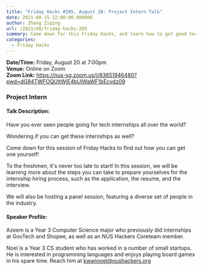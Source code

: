 ```yaml
---
title: "Friday Hacks #205, August 20: Project Intern Talk"
date: 2021-08-15 22:00:00.000000
author: Zhang Ziqing
url: /2021/08/friday-hacks-205
summary: Come down for this Friday Hacks, and learn how to get good tech internships from all over the world.
categories:
  - Friday Hacks
---
```


**Date/Time:** Friday, August 20 at 7:00pm<br />
**Venue:** Online on Zoom<br />
**Zoom Link:** https://nus-sg.zoom.us/j/83651946480?pwd=dG84TWFOQUltWjE4bUlWaWF1bEcvdz09

### Project Intern

#### Talk Description:

Have you ever seen people going for tech internships all over the world?

Wondering if you can get these internships as well?

Come down for this session of Friday Hacks to find out how you can get one yourself!

To the freshmen, it's never too late to start! In this session, we will be learning more about the steps you can take to prepare yourselves for the internship hiring process, such as the application, the resume, and the interview.

We will also be hosting a panel session, featuring a diverse set of people in the industry.

#### Speaker Profile:

Azeem is a Year 3 Computer Science major who previously did internships at GovTech and Shopee, as well as an NUS Hackers Coreteam member.

Noel is a Year 3 CS student who has worked in a number of small startups. He is interested in programming languages and enjoys playing board games in his spare time. Reach him at <a href="mailto:kwannoel@nushackers.org">kwannoel@nushackers.org</a>
